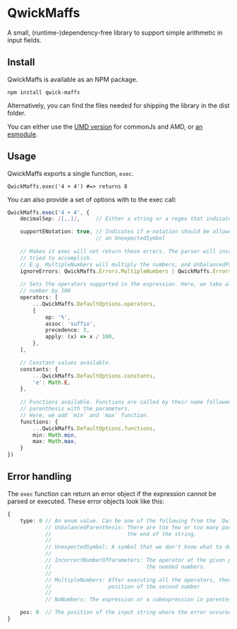 # QwickMaffs

A small, (runtime-)dependency-free library to support simple arithmetic in input fields.

## Install

QwickMaffs is available as an NPM package.

```
npm install qwick-maffs
```

Alternatively, you can find the files needed for shipping the library in the dist folder.

You can either use the [UMD version](./dist/umd/index.js) for commonJs and AMD,
or [an esmodule](./dist/esm/index.js).

## Usage

QwickMaffs exports a single function, `exec`.

```
QwickMaffs.exec('4 + 4') #=> returns 8
```

You can also provide a set of options with to the exec call:

```ts
QwickMaffs.exec('4 + 4', {
	decimalSep: /[,.]/,     // Either a string or a regex that indicates what symbol is accepted as a decimal separator.

	supportENotation: true, // Indicates if e-notation should be allowed. If false, it will complain about e not being
	                        // an UnexpectedSymbol
	
	// Makes it exec will not return these errors. The parser will instead try to take a best guess at what the user
	// tried to accomplish.
	// E.g. MultipleNumbers will multiply the numbers, and UnbalancedParenthesis will be balanced automatically
	ignoreErrors: QwickMaffs.Errors.MultipleNumbers | QwickMaffs.Errors.UnbalancedParenthesis,
	
	// Sets the operators supported in the expression. Here, we take all default operators and add "%", which divides a
	// number by 100
	operators: [
		...QwickMaffs.DefaultOptions.operators,
		{
			op: '%',
			assoc: 'suffix',
			precedence: 3,
			apply: (x) => x / 100,
		},
	],

	// Constant values available. 
	constants: {
		...QwickMaffs.DefaultOptions.constants,
		'e': Math.E,
	},
	
	// Functions available. Functions are called by their name followed by
	// parenthesis with the parameters.
	// Here, we add `min` and `max` function.
	functions: {
		...QwickMaffs.DefaultOptions.functions,
		min: Math.min,
		max: Math.max,
	}
})
```

## Error handling

The `exec` function can return an error object if the expression cannot be parsed or executed. These error objects look
like this:

```ts
{
	type: 0 // An enum value. Can be one of the following from the `QwickMaffs.Errors` enum:
	        // UnbalancedParenthesis: There are too few or too many parentesis. If there are too few, pos will be at
	        //                        the end of the string.
	        //
	        // UnexpectedSymbol: A symbol that we don't know what to do with.
	        //
	        // IncorrectNumberOfParameters: The operator at the given position cannot execute, because it doesn't have
	        //                              the needed numbers.
	        //
	        // MultipleNumbers: After executing all the operators, there are more than one number left. Pos is the
	        //                  position of the second number
	        //
	        // NoNumbers: The expression or a subexpression in parentesis contains no numbers.

	pos: 0  // The position of the input string where the error occured.
}
```
